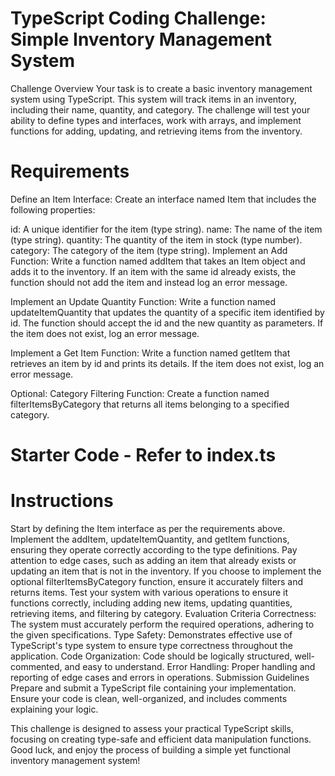 # TypeScript Coding Challenge: Simple Inventory Management System
Challenge Overview
Your task is to create a basic inventory management system using TypeScript. This system will track items in an inventory, including their name, quantity, and category. The challenge will test your ability to define types and interfaces, work with arrays, and implement functions for adding, updating, and retrieving items from the inventory.

# Requirements
Define an Item Interface: Create an interface named Item that includes the following properties:

id: A unique identifier for the item (type string).
name: The name of the item (type string).
quantity: The quantity of the item in stock (type number).
category: The category of the item (type string).
Implement an Add Function: Write a function named addItem that takes an Item object and adds it to the inventory. If an item with the same id already exists, the function should not add the item and instead log an error message.

Implement an Update Quantity Function: Write a function named updateItemQuantity that updates the quantity of a specific item identified by id. The function should accept the id and the new quantity as parameters. If the item does not exist, log an error message.

Implement a Get Item Function: Write a function named getItem that retrieves an item by id and prints its details. If the item does not exist, log an error message.

Optional: Category Filtering Function: Create a function named filterItemsByCategory that returns all items belonging to a specified category.

# Starter Code - Refer to index.ts

# Instructions
Start by defining the Item interface as per the requirements above.
Implement the addItem, updateItemQuantity, and getItem functions, ensuring they operate correctly according to the type definitions.
Pay attention to edge cases, such as adding an item that already exists or updating an item that is not in the inventory.
If you choose to implement the optional filterItemsByCategory function, ensure it accurately filters and returns items.
Test your system with various operations to ensure it functions correctly, including adding new items, updating quantities, retrieving items, and filtering by category.
Evaluation Criteria
Correctness: The system must accurately perform the required operations, adhering to the given specifications.
Type Safety: Demonstrates effective use of TypeScript's type system to ensure type correctness throughout the application.
Code Organization: Code should be logically structured, well-commented, and easy to understand.
Error Handling: Proper handling and reporting of edge cases and errors in operations.
Submission Guidelines
Prepare and submit a TypeScript file containing your implementation. Ensure your code is clean, well-organized, and includes comments explaining your logic.

This challenge is designed to assess your practical TypeScript skills, focusing on creating type-safe and efficient data manipulation functions. Good luck, and enjoy the process of building a simple yet functional inventory management system!